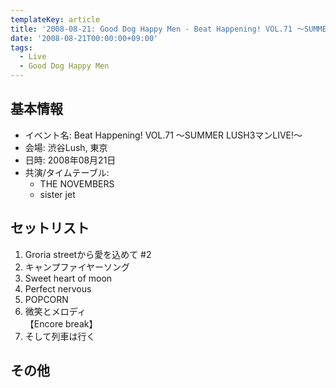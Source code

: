 ```yaml
---
templateKey: article
title: '2008-08-21: Good Dog Happy Men - Beat Happening! VOL.71 ～SUMMER LUSH3マンLIVE!～ at 渋谷Lush'
date: '2008-08-21T00:00:00+09:00'
tags:
  - Live
  - Good Dog Happy Men
---
```

## 基本情報

* イベント名: Beat Happening! VOL.71 ～SUMMER LUSH3マンLIVE!～
* 会場: 渋谷Lush, 東京
* 日時: 2008年08月21日
* 共演/タイムテーブル:
  * THE NOVEMBERS
  * sister jet

## セットリスト

1. Groria streetから愛を込めて #2
1. キャンプファイヤーソング
1. Sweet heart of moon
1. Perfect nervous
1. POPCORN
1. 微笑とメロディ<br>
   【Encore break】
1. そして列車は行く

## その他

